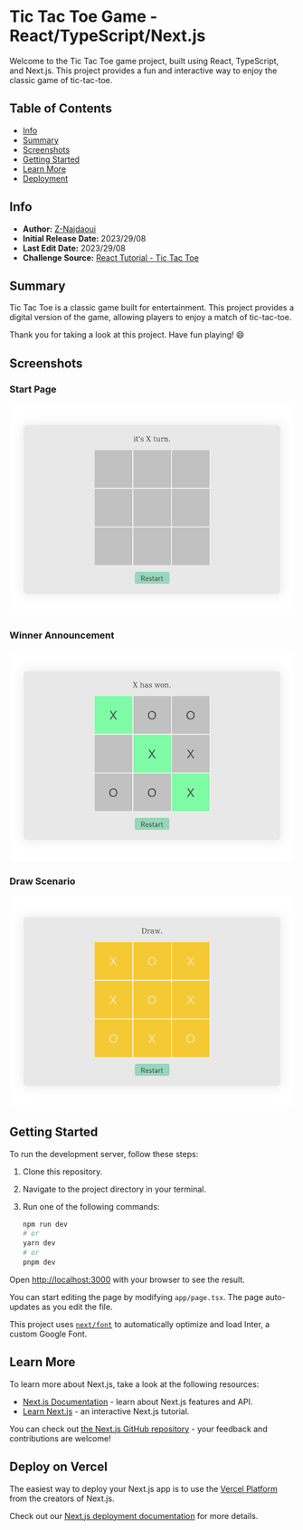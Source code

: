 # Tic Tac Toe Game - React/TypeScript/Next.js

Welcome to the Tic Tac Toe game project, built using React, TypeScript, and Next.js. This project provides a fun and interactive way to enjoy the classic game of tic-tac-toe.

## Table of Contents

- [Info](#info)
- [Summary](#summary)
- [Screenshots](#screenshots)
- [Getting Started](#getting-started)
- [Learn More](#learn-more)
- [Deployment](#deployment)

## Info

- **Author:** [Z-Najdaoui](https://github.com/Z-Najdaoui)
- **Initial Release Date:** 2023/29/08
- **Last Edit Date:** 2023/29/08
- **Challenge Source:** [React Tutorial - Tic Tac Toe](https://react.dev/learn/tutorial-tic-tac-toe)

## Summary

Tic Tac Toe is a classic game built for entertainment. This project provides a digital version of the game, allowing players to enjoy a match of tic-tac-toe.

Thank you for taking a look at this project. Have fun playing! 😄

## Screenshots

### Start Page
![Start Page](./readmeImg/01.png)

### Winner Announcement
![Winner](./readmeImg/02.png)

### Draw Scenario
![Draw](./readmeImg/03.png)


## Getting Started

To run the development server, follow these steps:

1. Clone this repository.
2. Navigate to the project directory in your terminal.
3. Run one of the following commands:

   ```bash
   npm run dev
   # or
   yarn dev
   # or
   pnpm dev

Open [http://localhost:3000](http://localhost:3000) with your browser to see the result.

You can start editing the page by modifying `app/page.tsx`. The page auto-updates as you edit the file.

This project uses [`next/font`](https://nextjs.org/docs/basic-features/font-optimization) to automatically optimize and load Inter, a custom Google Font.

## Learn More

To learn more about Next.js, take a look at the following resources:

- [Next.js Documentation](https://nextjs.org/docs) - learn about Next.js features and API.
- [Learn Next.js](https://nextjs.org/learn) - an interactive Next.js tutorial.

You can check out [the Next.js GitHub repository](https://github.com/vercel/next.js/) - your feedback and contributions are welcome!

## Deploy on Vercel

The easiest way to deploy your Next.js app is to use the [Vercel Platform](https://vercel.com/new?utm_medium=default-template&filter=next.js&utm_source=create-next-app&utm_campaign=create-next-app-readme) from the creators of Next.js.

Check out our [Next.js deployment documentation](https://nextjs.org/docs/deployment) for more details.
